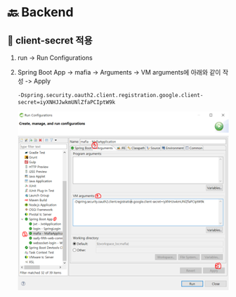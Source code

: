 # :back: Backend





## :key: client-secret 적용

1. run -> Run Configurations

2. Spring Boot App -> mafia -> Arguments -> VM arguments에 아래와 같이 작성 -> Apply

   ```
   -Dspring.security.oauth2.client.registration.google.client-secret=iyXNHJJwkmUNlZfaPCIptW9k
   ```

   <img src="..\img\set_client_secret.PNG" alt="set_client_secret" style="zoom: 80%;" />



